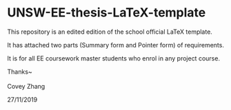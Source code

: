 # UNSW-EE-thesis-LaTeX-template
This repository is an edited edition of the school official LaTeX template.

It has attached two parts (Summary form and Pointer form) of requirements. 

It is for all EE coursework master students who enrol in any project course.

Thanks~
<br/>
<br/>
Covey Zhang

27/11/2019
